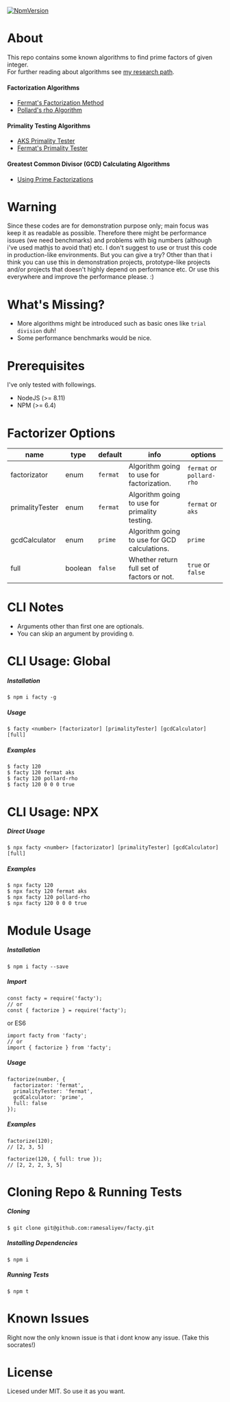 [![NpmVersion](https://img.shields.io/npm/v/facty.svg)](https://www.npmjs.com/package/facty)


# About 
This repo contains some known algorithms to find prime factors of given integer.  
For further reading about algorithms see [my research path](/RESEARCH_PATH.md).

#### Factorization Algorithms
  - [Fermat's Factorization Method](https://www.wikiwand.com/en/Fermat%27s_factorization_method)
  - [Pollard's rho Algorithm](https://www.wikiwand.com/en/Pollard%27s_rho_algorithm)

#### Primality Testing Algorithms
  - [AKS Primality Tester](https://www.wikiwand.com/en/AKS_primality_test)
  - [Fermat's Primality Tester](https://www.wikiwand.com/en/Fermat_primality_test)

#### Greatest Common Divisor (GCD) Calculating Algorithms
  - [Using Prime Factorizations](https://www.wikiwand.com/en/Greatest_common_divisor#/Using_prime_factorizations)

# Warning 
Since these codes are for demonstration purpose only; main focus was keep it as readable as possible. Therefore there might be performance issues (we need benchmarks) and problems with big numbers (although i've used mathjs to avoid that) etc. I don't suggest to use or trust this code in production-like environments. But you can give a try? Other than that i think you can use this in demonstration projects, prototype-like projects and/or projects that doesn't highly depend on performance etc. Or use this everywhere and improve the performance please. :)

# What's Missing?
- More algorithms might be introduced such as basic ones like `trial division` duh!
- Some performance benchmarks would be nice.

# Prerequisites
I've only tested with followings.
- NodeJS (>= 8.11)
- NPM (>= 6.4)

# Factorizer Options
|name|type|default|info|options |
|---|---|---|---|---|
|factorizator|enum|`fermat`|Algorithm going to use for factorization.|`fermat` or `pollard-rho`|
|primalityTester|enum|`fermat`|Algorithm going to use for primality testing. |`fermat` or `aks`|
|gcdCalculator|enum|`prime`|Algorithm going to use for GCD calculations.|`prime`|
|full|boolean|`false`|Whether return full set of factors or not.|`true` or `false`|

# CLI Notes
- Arguments other than first one are optionals.
- You can skip an argument by providing `0`.

# CLI Usage: Global
##### Installation
    $ npm i facty -g
##### Usage
    $ facty <number> [factorizator] [primalityTester] [gcdCalculator] [full]
##### Examples
    $ facty 120
    $ facty 120 fermat aks
    $ facty 120 pollard-rho
    $ facty 120 0 0 0 true
  
# CLI Usage: NPX
##### Direct Usage
    $ npx facty <number> [factorizator] [primalityTester] [gcdCalculator] [full]
##### Examples
    $ npx facty 120
    $ npx facty 120 fermat aks
    $ npx facty 120 pollard-rho
    $ npx facty 120 0 0 0 true

# Module Usage
##### Installation
    $ npm i facty --save
##### Import
    const facty = require('facty');
    // or
    const { factorize } = require('facty');
or ES6

    import facty from 'facty';
    // or
    import { factorize } from 'facty';
##### Usage
    factorize(number, {
      factorizator: 'fermat',
      primalityTester: 'fermat',
      gcdCalculator: 'prime',
      full: false
    });

##### Examples
    factorize(120);
    // [2, 3, 5]

    factorize(120, { full: true });
    // [2, 2, 2, 3, 5]

# Cloning Repo & Running Tests
##### Cloning
    $ git clone git@github.com:ramesaliyev/facty.git
##### Installing Dependencies
    $ npm i
##### Running Tests
    $ npm t

# Known Issues
Right now the only known issue is that i dont know any issue. (Take this socrates!)

# License
Licesed under MIT. So use it as you want.
